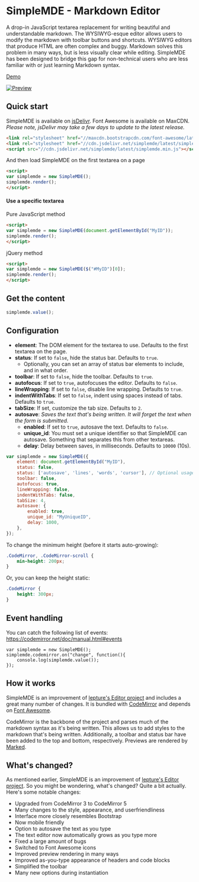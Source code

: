 # SimpleMDE - Markdown Editor
A drop-in JavaScript textarea replacement for writing beautiful and understandable markdown. The WYSIWYG-esque editor allows users to modify the markdown with toolbar buttons and shortcuts. WYSIWYG editors that produce HTML are often complex and buggy. Markdown solves this problem in many ways, but is less visually clear while editing. SimpleMDE has been designed to bridge this gap for non-technical users who are less familiar with or just learning Markdown syntax.

[Demo](http://nextstepwebs.github.io/simplemde-markdown-editor)

[![Preview](http://i.imgur.com/b9hFHFT.png)](http://nextstepwebs.github.io/simplemde-markdown-editor)

## Quick start
SimpleMDE is available on [jsDelivr](http://www.jsdelivr.com/#!simplemde). Font Awesome is available on MaxCDN. *Please note, jsDelivr may take a few days to update to the latest release.*

```HTML
<link rel="stylesheet" href="//maxcdn.bootstrapcdn.com/font-awesome/latest/css/font-awesome.min.css">
<link rel="stylesheet" href="//cdn.jsdelivr.net/simplemde/latest/simplemde.min.css">
<script src="//cdn.jsdelivr.net/simplemde/latest/simplemde.min.js"></script>
```

And then load SimpleMDE on the first textarea on a page

```HTML
<script>
var simplemde = new SimpleMDE();
simplemde.render();
</script>
```

#### Use a specific textarea

Pure JavaScript method

```HTML
<script>
var simplemde = new SimpleMDE(document.getElementById("MyID"));
simplemde.render();
</script>
```

jQuery method

```HTML
<script>
var simplemde = new SimpleMDE($("#MyID")[0]);
simplemde.render();
</script>
```

## Get the content

```JavaScript
simplemde.value();
```

## Configuration

- **element**: The DOM element for the textarea to use. Defaults to the first textarea on the page.
- **status**: If set to `false`, hide the status bar. Defaults to `true`.
  - Optionally, you can set an array of status bar elements to include, and in what order.
- **toolbar**: If set to `false`, hide the toolbar. Defaults to `true`.
- **autofocus**: If set to `true`, autofocuses the editor. Defaults to `false`.
- **lineWrapping**: If set to `false`, disable line wrapping. Defaults to `true`.
- **indentWithTabs**: If set to `false`, indent using spaces instead of tabs. Defaults to `true`.
- **tabSize**: If set, customize the tab size. Defaults to `2`.
- **autosave**: *Saves the text that's being written. It will forget the text when the form is submitted.*
  - **enabled**: If set to `true`, autosave the text. Defaults to `false`.
  - **unique_id**: You must set a unique identifier so that SimpleMDE can autosave. Something that separates this from other textareas.
  - **delay**: Delay between saves, in milliseconds. Defaults to `10000` (10s).

```JavaScript
var simplemde = new SimpleMDE({
	element: document.getElementById("MyID"),
	status: false,
	status: ['autosave', 'lines', 'words', 'cursor'], // Optional usage
	toolbar: false,
	autofocus: true,
	lineWrapping: false,
	indentWithTabs: false,
	tabSize: 4,
	autosave: {
		enabled: true,
		unique_id: "MyUniqueID",
		delay: 1000,
	},
});
```

To change the minimum height (before it starts auto-growing):

```CSS
.CodeMirror, .CodeMirror-scroll {
	min-height: 200px;
}
```

Or, you can keep the height static:

```CSS
.CodeMirror {
	height: 300px;
}
```

## Event handling
You can catch the following list of events: https://codemirror.net/doc/manual.html#events

```
var simplemde = new SimpleMDE();
simplemde.codemirror.on("change", function(){
	console.log(simplemde.value());
});
```

## How it works
SimpleMDE is an improvement of [lepture's Editor project](https://github.com/lepture/editor) and includes a great many number of changes. It is bundled with [CodeMirror](https://github.com/codemirror/codemirror) and depends on [Font Awesome](http://fortawesome.github.io/Font-Awesome/).

CodeMirror is the backbone of the project and parses much of the markdown syntax as it's being written. This allows us to add styles to the markdown that's being written. Additionally, a toolbar and status bar have been added to the top and bottom, respectively. Previews are rendered by [Marked](https://github.com/chjj/marked).

## What's changed?
As mentioned earlier, SimpleMDE is an improvement of [lepture's Editor project](https://github.com/lepture/editor). So you might be wondering, what's changed? Quite a bit actually. Here's some notable changes:

- Upgraded from CodeMirror 3 to CodeMirror 5
- Many changes to the style, appearance, and userfriendliness
- Interface more closely resembles Bootstrap
- Now mobile friendly
- Option to autosave the text as you type
- The text editor now automatically grows as you type more
- Fixed a large amount of bugs
- Switched to Font Awesome icons
- Improved preview rendering in many ways
- Improved as-you-type appearance of headers and code blocks
- Simplified the toolbar
- Many new options during instantiation
